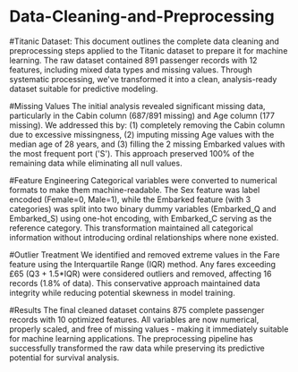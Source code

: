 # Data-Cleaning-and-Preprocessing
#Titanic Dataset:
This document outlines the complete data cleaning and preprocessing steps applied to the Titanic dataset to prepare it for machine learning. The raw dataset contained 891 passenger records with 12 features, including mixed data types and missing values. Through systematic processing, we've transformed it into a clean, analysis-ready dataset suitable for predictive modeling.

#Missing Values
The initial analysis revealed significant missing data, particularly in the Cabin column (687/891 missing) and Age column (177 missing). We addressed this by: (1) completely removing the Cabin column due to excessive missingness, (2) imputing missing Age values with the median age of 28 years, and (3) filling the 2 missing Embarked values with the most frequent port ('S'). This approach preserved 100% of the remaining data while eliminating all null values.

#Feature Engineering
Categorical variables were converted to numerical formats to make them machine-readable. The Sex feature was label encoded (Female=0, Male=1), while the Embarked feature (with 3 categories) was split into two binary dummy variables (Embarked_Q and Embarked_S) using one-hot encoding, with Embarked_C serving as the reference category. This transformation maintained all categorical information without introducing ordinal relationships where none existed.

#Outlier Treatment
We identified and removed extreme values in the Fare feature using the Interquartile Range (IQR) method. Any fares exceeding £65 (Q3 + 1.5*IQR) were considered outliers and removed, affecting 16 records (1.8% of data). This conservative approach maintained data integrity while reducing potential skewness in model training.

#Results
The final cleaned dataset contains 875 complete passenger records with 10 optimized features. All variables are now numerical, properly scaled, and free of missing values - making it immediately suitable for machine learning applications. The preprocessing pipeline has successfully transformed the raw data while preserving its predictive potential for survival analysis.
